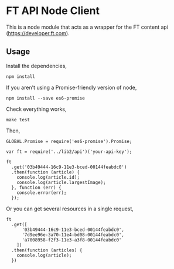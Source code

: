 # FT API Node Client

This is a node module that acts as a wrapper for the FT content api (<https://developer.ft.com>).

## Usage

Install the dependencies,

    npm install

If you aren't using a Promise-friendly version of node,

    npm install --save es6-promise

Check everything works,

    make test

Then,

    GLOBAL.Promise = require('es6-promise').Promise;

    var ft = require('../lib2/api')('your-api-key');

    ft
      .get('03b49444-16c9-11e3-bced-00144feabdc0')
      .then(function (article) {
        console.log(article.id);
        console.log(article.largestImage);
      }, function (err) {
        console.error(err);
      });

Or you can get several resources in a single request,

    ft
      .get([
          '03b49444-16c9-11e3-bced-00144feabdc0',
          '7d9ee96e-3a70-11e4-bd08-00144feabdc0',
          'a7008958-f2f3-11e3-a3f8-00144feabdc0'
        ])
      .then(function (articles) {
        console.log(article);
      })
